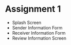 # Assignment 1

- Splash Screen
- Sender Information Form
- Receiver Information Form
- Review Information Screen

